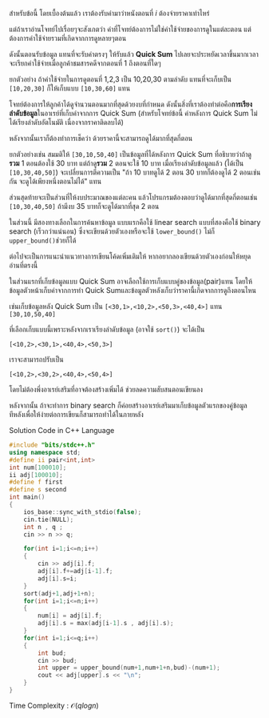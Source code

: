 สำหรับข้อนี้ โดยเบื้องต้นแล้ว เราต้องรับค่ามาว่าหนังตอนที่ $i$ ต้องจ่ายราคาเท่าไหร่ 

แต่ถ้าเราอ่านโจทย์ไปเรื่อยๆจะสังเกตว่า ค่าที่โจทย์ต้องการไม่ใช่ค่าใช้จ่ายของการดูในแต่ละตอน แต่ต้องการค่าใช้จ่ายรวมที่เกิดจากการดูหลายๆตอน

ดังนั้นตอนรับข้อมูล แทนที่จะรับค่าตรงๆ ให้รับแล้ว **Quick Sum** ไปเลยจะประหยัดเวลาขึ้นมากเวลาจะเรียกค่าใช้จ่ายเมื่อลูกค้าชมสารคดีจากตอนที่ 1 ถึงตอนที่ใดๆ

ยกตัวอย่าง ถ้าค่าใช้จ่ายในการดูตอนที่ 1,2,3 เป็น 10,20,30 ตามลำดับ แทนที่จะเก็บเป็น `[10,20,30]` ก็ให้เก็บแบบ `[10,30,60]` แทน

โจทย์ต้องการให้ลูกค้าได้ดูจำนวนตอนมากที่สุดด้วยงบที่กำหนด ดังนั้นสิ่งที่เราต้องทำต่อคือ**การเรียงลำดับข้อมูล**ในอาเรย์ที่เก็บค่าจากการ Quick Sum (สำหรับโจทย์ข้อนี้ ค่าหลังการ Quick Sum ไม่ได้เรียงลำดับอัตโนมัติ เนื่องจากราคาติดลบได้) 

หลังจากนั้นเราก็ต้องทำการเช็คว่า ด้วยราคานี้จะสามารถดูได้มากที่สุดกี่ตอน 

ยกตัวอย่างเช่น สมมติให้ `[30,10,50,40]` เป็นข้อมูลที่ได้หลังการ Quick Sum ที่อธิบายว่าถ้าดู**รวม** 1 ตอนต้องใช้ 30 บาท แต่ถ้าดู**รวม** 2 ตอนจะใช้ 10 บาท เมื่อเรียงลำดับข้อมูลแล้ว (ได้เป็น `[10,30,40,50]`) จะเปลี่ยนการตีความเป็น "ถ้า 10 บาทดูได้ 2 ตอน 30 บาทก็ต้องดูได้ 2 ตอนเช่นกัน จะดูได้เพียงหนึ่งตอนไม่ได้" แทน

ส่วนสุดท้ายจะเป็นส่วนที่ให้งบประมาณของแต่ละคน แล้วโปรแกรมต้องตอบว่าดูได้มากที่สุดกี่ตอนเช่น `[10,30,40,50]` ถ้ามีงบ 35 บาทก็จะดูได้มากที่สุด 2 ตอน

ในส่วนนี้ มีสองทางเลือกในการค้นหาข้อมูล แบบแรกคือใช้ linear search แบบที่สองคือใช้ binary search (เร็วกว่าแน่นอน) ซึ่งจะเขียนด้วยตัวเองหรือจะใช้ `lower_bound()` ไม่ก็ `upper_bound()`ช่วยก็ได้

ต่อไปจะเป็นการแนะนำแนวทางการเขียนโค้ดเพิ่มเติมให้ หากอยากลองเขียนด้วยตัวเองก่อนให้หยุดอ่านที่ตรงนี้ 

ในส่วนแรกที่เก็บข้อมูลแบบ Quick Sum อาจเลือกใช้การเก็บแบบคู่ของข้อมูล(pair)แทน โดยให้ข้อมูลตัวหน้าเก็บค่าจากการทำ Quick Sumและข้อมูลตัวหลังเก็บว่าราคานี้เกิดจากการดูถึงตอนไหน

เช่นเก็บข้อมูลหลัง Quick Sum เป็น `[<30,1>,<10,2>,<50,3>,<40,4>]` แทน `[30,10,50,40]`

ที่เลือกเก็บแบบนี้เพราะหลังจากเราเรียงลำดับข้อมูล (อาจใช้ `sort()`) จะได้เป็น

`[<10,2>,<30,1>,<40,4>,<50,3>]` 

เราจะสามารถปรับเป็น

`[<10,2>,<30,2>,<40,4>,<50,4>]` 

โดยไม่ต้องพึ่งอาเรย์เสริมที่อาจต้องสร้างเพิ่มได้ ช่วยลดความสับสนตอนเขียนลง

หลังจากนั้น ถ้าจะทำการ binary search ก็ค่อยสร้างอาเรย์เสริมมาเก็บข้อมูลตัวแรกของคู่ข้อมูลทีหลังเพื่อให้ง่ายต่อการเขียนก็สามารถทำได้ในภายหลัง

Solution Code in C++ Language
```cpp
#include "bits/stdc++.h"
using namespace std;
#define ii pair<int,int>
int num[100010];
ii adj[100010];
#define f first
#define s second
int main()
{
	ios_base::sync_with_stdio(false);
	cin.tie(NULL);
	int n , q ;
	cin >> n >> q;

	for(int i=1;i<=n;i++)
	{
		cin >> adj[i].f;
		adj[i].f+=adj[i-1].f;
		adj[i].s=i;
	}
	sort(adj+1,adj+1+n);
	for(int i=1;i<=n;i++)
	{
		num[i] = adj[i].f;
		adj[i].s = max(adj[i-1].s , adj[i].s);
	}
	for(int i=1;i<=q;i++)
	{
		int bud;
		cin >> bud;
		int upper = upper_bound(num+1,num+1+n,bud)-(num+1);
		cout << adj[upper].s << "\n";
	}
}

```
Time Complexity : $\mathcal{O}{(qlogn)}$

